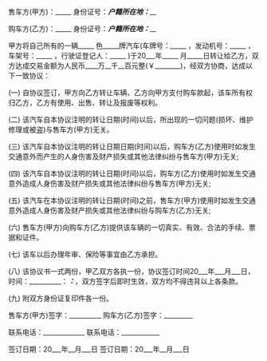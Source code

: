 
 


售车方(甲方)：_____ 身份证号：_______________户籍所在地：_________________


购车方(乙方)：_____ 身份证号：_______________户籍所在地：_________________


甲方将自己所有的一辆_____ 色_____牌汽车(车牌号：_____ ，发动机号：_____ ，车架号：_____ ，行驶证登记人：_____ )于20___年_____ 月_____日转让给乙方，双方达成交易金额为人民币____万__千__百元整(￥________)，经双方协商，达成以下一致协议：


(一) 自协议签订，甲方向乙方转让车辆、乙方向甲方支付购车款起，该车所有权归乙方，乙方有使用、出售、转让及报废等权利。


(二) 该汽车自本协议注明的转让日期(时间)以后，所出现的一切问题(损坏、维护修理或被盗)与售车方(甲方)无关。


(三) 该汽车自本协议注明的转让日期日期(时间)以后，购车方(乙方)使用时如发生交通意外而产生的人身伤害及财产损失或其他法律纠纷与售车方(甲方)无关;


(四) 该汽车自本协议注明的转让日期(时间)以后，购车方(乙方)使用时如发生交通意外造成人身伤害及财产损失或其他法律纠纷与售车方(甲方)无关;


(五) 该汽车在本协议注明的转让日期(时间)之前，售车方(甲方)使用时如发生交通意外造成人身伤害及财产损失或其他法律纠纷与购车方(乙方)无关;


(六) 售车方(甲方)向购车方(乙方)提供该车辆的一切真实、有效、合法的手续、票据和证件。


(七) 该车以后办理年审、保险等事宜由乙方承担。


(八) 该协议书一式两份，甲乙双方各执一份，协议签订时间20___年___月___日，时间：__________：_____：_____，双方签字后即时生效，双方均不得违背以上各条款。


(九) 附双方身份证复印件各一份。


售车方(甲方)签字：__________ 购车方(乙方)签字：_________


联系电话：_____________ 联系电话：____________


签订日期：20___年__月___日 签订日期：20___年__月___日
 


 

 
 
 
 
 
  


  
 

  


  


  
 
 
 
 

